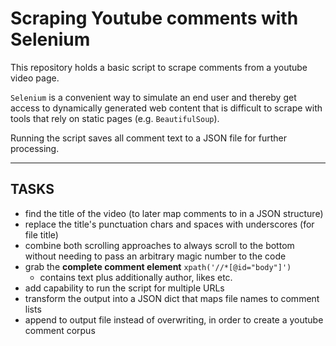 # Scraping Youtube comments with Selenium

This repository holds a basic script to scrape comments from a youtube
video page.

`Selenium` is a convenient way to simulate an end user and thereby get
access to dynamically generated web content that is difficult to scrape
with tools that rely on static pages (e.g. `BeautifulSoup`).

Running the script saves all comment text to a JSON file for further
processing.

---

## TASKS

* find the title of the video (to later map comments to in a JSON structure)
* replace the title's punctuation chars and spaces with underscores (for file title)
* combine both scrolling approaches to always scroll to the bottom
    without needing to pass an arbitrary magic number to the code
* grab the **complete comment element** `xpath('//*[@id="body"]')`
    - contains text plus additionally author, likes etc.
* add capability to run the script for multiple URLs
* transform the output into a JSON dict that maps file names to comment lists
* append to output file instead of overwriting, in order to create a youtube
    comment corpus
